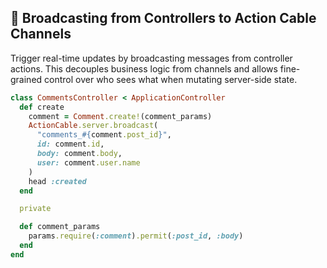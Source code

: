 ## 🔗 Broadcasting from Controllers to Action Cable Channels

Trigger real-time updates by broadcasting messages from controller actions. This decouples business logic from channels and allows fine-grained control over who sees what when mutating server-side state.

```ruby
class CommentsController < ApplicationController
  def create
    comment = Comment.create!(comment_params)
    ActionCable.server.broadcast(
      "comments_#{comment.post_id}",
      id: comment.id,
      body: comment.body,
      user: comment.user.name
    )
    head :created
  end

  private

  def comment_params
    params.require(:comment).permit(:post_id, :body)
  end
end
```